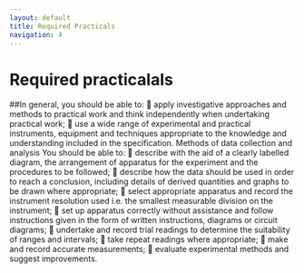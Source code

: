 ```yaml
---
layout: default
title: Required Practicals
navigation: 4
---
```


# Required practicalals
##In general, you should be able to:
 apply investigative approaches and methods to practical work and think independently
when undertaking practical work;
 use a wide range of experimental and practical instruments, equipment and techniques
appropriate to the knowledge and understanding included in the specification.
Methods of data collection and analysis
You should be able to:
 describe with the aid of a clearly labelled diagram, the arrangement of apparatus for the
experiment and the procedures to be followed;
 describe how the data should be used in order to reach a conclusion, including details
of derived quantities and graphs to be drawn where appropriate;
 select appropriate apparatus and record the instrument resolution used i.e. the smallest
measurable division on the instrument;
 set up apparatus correctly without assistance and follow instructions given in the form
of written instructions, diagrams or circuit diagrams;
 undertake and record trial readings to determine the suitability of ranges and intervals;
 take repeat readings where appropriate;
 make and record accurate measurements;
 evaluate experimental methods and suggest improvements.
